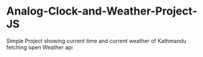# Analog-Clock-and-Weather-Project-JS
 Simple Project showing current time and current weather of Kathmandu fetching open Weather api
